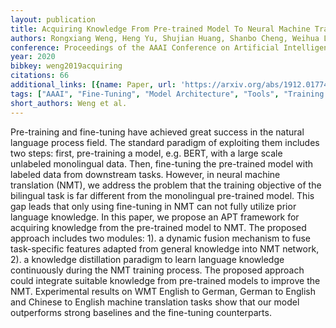 ```yaml
---
layout: publication
title: Acquiring Knowledge From Pre-trained Model To Neural Machine Translation
authors: Rongxiang Weng, Heng Yu, Shujian Huang, Shanbo Cheng, Weihua Luo
conference: Proceedings of the AAAI Conference on Artificial Intelligence
year: 2020
bibkey: weng2019acquiring
citations: 66
additional_links: [{name: Paper, url: 'https://arxiv.org/abs/1912.01774'}]
tags: ["AAAI", "Fine-Tuning", "Model Architecture", "Tools", "Training Techniques"]
short_authors: Weng et al.
---
```

Pre-training and fine-tuning have achieved great success in the natural
language process field. The standard paradigm of exploiting them includes two
steps: first, pre-training a model, e.g. BERT, with a large scale unlabeled
monolingual data. Then, fine-tuning the pre-trained model with labeled data
from downstream tasks. However, in neural machine translation (NMT), we address
the problem that the training objective of the bilingual task is far different
from the monolingual pre-trained model. This gap leads that only using
fine-tuning in NMT can not fully utilize prior language knowledge. In this
paper, we propose an APT framework for acquiring knowledge from the pre-trained
model to NMT. The proposed approach includes two modules: 1). a dynamic fusion
mechanism to fuse task-specific features adapted from general knowledge into
NMT network, 2). a knowledge distillation paradigm to learn language knowledge
continuously during the NMT training process. The proposed approach could
integrate suitable knowledge from pre-trained models to improve the NMT.
Experimental results on WMT English to German, German to English and Chinese to
English machine translation tasks show that our model outperforms strong
baselines and the fine-tuning counterparts.